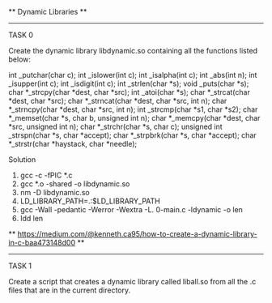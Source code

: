** Dynamic Libraries **
********************************************
TASK 0

Create the dynamic library libdynamic.so containing all the functions listed below:

int _putchar(char c);
int _islower(int c);
int _isalpha(int c);
int _abs(int n);
int _isupper(int c);
int _isdigit(int c);
int _strlen(char *s);
void _puts(char *s);
char *_strcpy(char *dest, char *src);
int _atoi(char *s);
char *_strcat(char *dest, char *src);
char *_strncat(char *dest, char *src, int n);
char *_strncpy(char *dest, char *src, int n);
int _strcmp(char *s1, char *s2);
char *_memset(char *s, char b, unsigned int n);
char *_memcpy(char *dest, char *src, unsigned int n);
char *_strchr(char *s, char c);
unsigned int _strspn(char *s, char *accept);
char *_strpbrk(char *s, char *accept);
char *_strstr(char *haystack, char *needle);

Solution
1. gcc -c -fPIC *.c
2. gcc *.o -shared -o libdynamic.so
3. nm -D libdynamic.so 
4. LD_LIBRARY_PATH=.:$LD_LIBRARY_PATH
5. gcc -Wall -pedantic -Werror -Wextra -L. 0-main.c -ldynamic -o len
6. ldd len

** https://medium.com/@kenneth.ca95/how-to-create-a-dynamic-library-in-c-baa473148d00 **

***********************************************
TASK 1

Create a script that creates a dynamic library called liball.so from all the .c files that are in the current directory.
